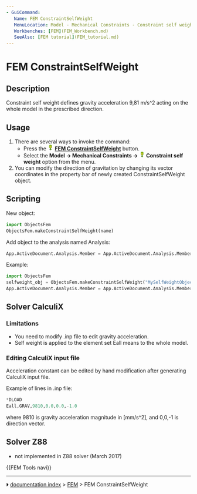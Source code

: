 ```yaml
---
- GuiCommand:
   Name: FEM ConstraintSelfWeight
   MenuLocation: Model - Mechanical Constraints - Constraint self weight
   Workbenches: [FEM](FEM_Workbench.md)
   SeeAlso: [FEM tutorial](FEM_tutorial.md)
---
```


# FEM ConstraintSelfWeight

## Description

Constraint self weight defines gravity acceleration 9,81 m/s\^2 acting on the whole model in the prescribed direction.

## Usage

1.  There are several ways to invoke the command:
    -   Press the **<img src="images/FEM_ConstraintSelfWeight.svg" width=16px> [FEM ConstraintSelfWeight](FEM_ConstraintSelfWeight.md)** button.
    -   Select the **Model → Mechanical Constraints → <img src="images/FEM_ConstraintSelfWeight.svg" width=16px> Constraint self weight** option from the menu.
2.  You can modify the direction of gravitation by changing its vector coordinates in the property bar of newly created ConstraintSelfWeight object.

## Scripting

New object:

 
```python
import ObjectsFem
ObjectsFem.makeConstraintSelfWeight(name)
```

Add object to the analysis named Analysis:

 
```python
App.ActiveDocument.Analysis.Member = App.ActiveDocument.Analysis.Member + [(object)]
```

Example:

 
```python
import ObjectsFem
selfweight_obj = ObjectsFem.makeConstraintSelfWeight("MySelfWeightObject")
App.ActiveDocument.Analysis.Member = App.ActiveDocument.Analysis.Member + [selfweight_obj]
```

## Solver CalculiX 

### Limitations

-   You need to modify .inp file to edit gravity acceleration.
-   Self weight is applied to the element set Eall means to the whole model.

### Editing CalculiX input file 

Acceleration constant can be edited by hand modification after generating CalculiX input file.

Example of lines in .inp file:

 
```python
*DLOAD
Eall,GRAV,9810,0.0,0.0,-1.0
```

where 9810 is gravity acceleration magnitude in \[mm/s\^2\], and 0,0,-1 is direction vector.

## Solver Z88 

-   not implemented in Z88 solver (March 2017)




 {{FEM Tools navi}}



---
⏵ [documentation index](../README.md) > [FEM](Category_FEM.md) > FEM ConstraintSelfWeight
